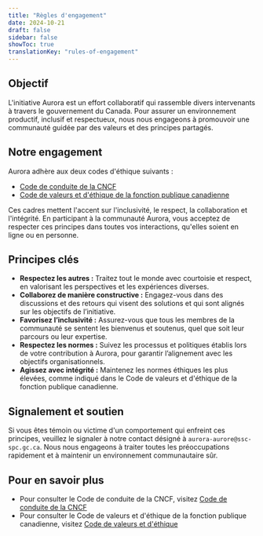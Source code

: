 ```yaml
---
title: "Règles d'engagement"
date: 2024-10-21
draft: false
sidebar: false
showToc: true
translationKey: "rules-of-engagement"
---
```


## Objectif

L'initiative Aurora est un effort collaboratif qui rassemble divers intervenants à travers le gouvernement du Canada. Pour assurer un environnement productif, inclusif et respectueux, nous nous engageons à promouvoir une communauté guidée par des valeurs et des principes partagés.

## Notre engagement

Aurora adhère aux deux codes d'éthique suivants :

* [Code de conduite de la CNCF](https://github.com/cncf/foundation/blob/main/code-of-conduct-languages/fr.md)
* [Code de valeurs et d'éthique de la fonction publique canadienne](https://www.tbs-sct.canada.ca/pol/doc-fra.aspx?id=25049)

Ces cadres mettent l'accent sur l'inclusivité, le respect, la collaboration et l'intégrité. En participant à la communauté Aurora, vous acceptez de respecter ces principes dans toutes vos interactions, qu'elles soient en ligne ou en personne.

## Principes clés

- **Respectez les autres :** Traitez tout le monde avec courtoisie et respect, en valorisant les perspectives et les expériences diverses.
- **Collaborez de manière constructive :** Engagez-vous dans des discussions et des retours qui visent des solutions et qui sont alignés sur les objectifs de l’initiative.
- **Favorisez l’inclusivité :** Assurez-vous que tous les membres de la communauté se sentent les bienvenus et soutenus, quel que soit leur parcours ou leur expertise.
- **Respectez les normes :** Suivez les processus et politiques établis lors de votre contribution à Aurora, pour garantir l’alignement avec les objectifs organisationnels.
- **Agissez avec intégrité :** Maintenez les normes éthiques les plus élevées, comme indiqué dans le Code de valeurs et d'éthique de la fonction publique canadienne.

## Signalement et soutien

Si vous êtes témoin ou victime d'un comportement qui enfreint ces principes, veuillez le signaler à notre contact désigné à `aurora-aurore@ssc-spc.gc.ca`. Nous nous engageons à traiter toutes les préoccupations rapidement et à maintenir un environnement communautaire sûr.

## Pour en savoir plus

* Pour consulter le Code de conduite de la CNCF, visitez [Code de conduite de la CNCF](https://github.com/cncf/foundation/blob/main/code-of-conduct-languages/fr.md)
* Pour consulter le Code de valeurs et d'éthique de la fonction publique canadienne, visitez [Code de valeurs et d'éthique](https://www.tbs-sct.canada.ca/pol/doc-fra.aspx?id=25049)
